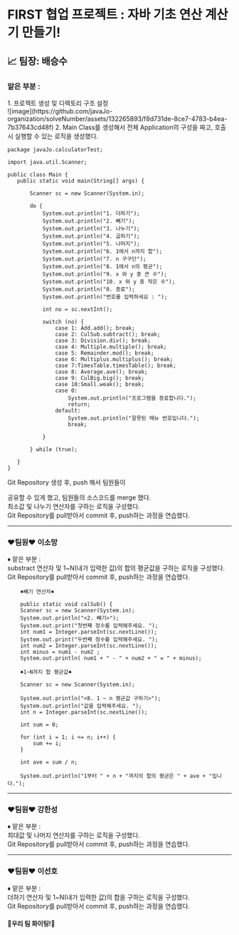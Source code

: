 # FIRST 협업 프로젝트 : 자바 기초 연산 계산기 만들기!

## 📈 팀장: 배승수 <br/>
### 맡은 부분 : <br/>
<p>
 1. 프로젝트 생성 및 디렉토리 구조 설정 <br/>
 ![image](https://github.com/javaJo-organization/solveNumber/assets/132265893/f8d731de-8ce7-4783-b4ea-7b37643cd48f)
 2. Main Class를 생성해서 전체 Application의 구성을 짜고, 호출 시 실행할 수 있는 로직을 생성했다. </br>
 
 ```
package javaJo.calculatorTest;

import java.util.Scanner;

public class Main {
    public static void main(String[] args) {

        Scanner sc = new Scanner(System.in);

        do {
            System.out.println("1. 더하기");
            System.out.println("2. 뻬기");
            System.out.println("3. 나누기");
            System.out.println("4. 곱하기");
            System.out.println("5. 나머지");
            System.out.println("6. 1에서 n까지 합");
            System.out.println("7. n 구구단");
            System.out.println("8. 1에서 n의 평균");
            System.out.println("9. x 와 y 중 큰 수");
            System.out.println("10. x 와 y 중 작은 수");
            System.out.println("0. 종료");
            System.out.println("번호를 입력하세요 : ");

            int no = sc.nextInt();

            switch (no) {
                case 1: Add.add(); break;
                case 2: CulSub.subtract(); break;
                case 3: Division.div(); break;
                case 4: Multiple.multiple(); break;
                case 5: Remainder.mod(); break;
                case 6: Multiplus.multiplus(); break;
                case 7:TimesTable.timesTable(); break;
                case 8: Average.ave(); break;
                case 9: CulBig.big(); break;
                case 10:Small.weak(); break;
                case 0:
                    System.out.println("프로그램을 종료합니다.");
                    return;
                default:
                    System.out.println("잘못된 메뉴 번호입니다.");
                    break;

            }

        } while (true);

    }
}
```


</p>


  
  Git Repository 생성 후, push 해서 팀원들이 
  
  공유할 수 있게 했고, 팀원들의 소스코드를 merge 했다. </br>
  최소값 및 나누기 연산자를 구하는 로직을 구성했다.</br>
  Git Repository를 pull받아서 commit 후, push하는 과정을 연습했다.</br>
 </p>
  <hr>
<h3>❤팀원❤ 이소망</h3>
 <p>♦ 맡은 부분 : </br>
  substract 연산자 및 1~N(내가 입력한 값)의 합의 평균값을 구하는 로직을 구성했다.</br>
  Git Repository를 pull받아서 commit 후, push하는 과정을 연습했다.</br>
 </p>

       
        ♠빼기 연산자♠
       
        public static void calSub() {
        Scanner sc = new Scanner(System.in);
        System.out.println("<2. 빼기>");
        System.out.print("첫번째 정수를 입력해주세요. ");
        int num1 = Integer.parseInt(sc.nextLine());
        System.out.print("두번째 정수를 입력해주세요. ");
        int num2 = Integer.parseInt(sc.nextLine());
        int minus = num1 - num2 ;
        System.out.println( num1 + " - " + num2 + " = " + minus);
 
        ♠1~N까지 합 평균값♠
        
        Scanner sc = new Scanner(System.in);

        System.out.println("<8. 1 ~ n 평균값 구하기>");
        System.out.println("값을 입력해주세요. ");
        int n = Integer.parseInt(sc.nextLine());

        int sum = 0;

        for (int i = 1; i <= n; i++) {
            sum += i;
        }

        int ave = sum / n;

        System.out.println("1부터 " + n + "까지의 합의 평균은 " + ave + "입니다.");
      
       
 <hr>
<h3>❤팀원❤ 강한성</h3>
 <p>♦ 맡은 부분 : </br>
 최대값 및 나머지 연산자를 구하는 로직을 구성했다.</br>
  Git Repository를 pull받아서 commit 후, push하는 과정을 연습했다.</br>
 </p>
 <hr>
<h3>❤팀원❤ 이선호</h3>
 <p>♦ 맡은 부분 : </br>
 더하기 연산자 및 1~N(내가 입력한 값)의 합을 구하는 로직을 구성했다.</br>
  Git Repository를 pull받아서 commit 후, push하는 과정을 연습했다.</br>
 </p>

 <h4>🎈우리 팀 화이팅!🎈</h4>
